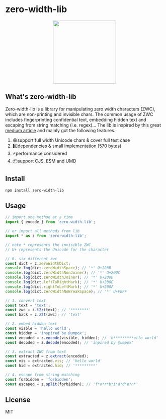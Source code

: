 # zero-width-lib

<p align="center">
  <img width="200" height="200" src="https://user-images.githubusercontent.com/6414178/44472944-dd525880-a661-11e8-9c56-3e73395109c3.png">
</p>

## What's zero-width-lib
Zero-width-lib is a library for manipulating zero width characters (ZWC), which are non-printing and invisible chars.
The common usage of ZWC includes fingerprinting confidential text, embedding hidden text and escaping from string matching (i.e. regex)...
The lib is inspired by this great [medium article](https://medium.com/@umpox/be-careful-what-you-copy-invisibly-inserting-usernames-into-text-with-zero-width-characters-18b4e6f17b66) and mainly got the following features.

1. 😆support full width Unicode chars & cover full test case
2. 0️⃣dependencies & small implementation (570 bytes)
3. ⚡️performance considered
4. 📦support CJS, ESM and UMD


## Install
```
npm install zero-width-lib
```

## Usage
```javascript
// import one method at a time
import { encode } from 'zero-width-lib';
```
```javascript
// or import all methods from lib
import * as z from 'zero-width-lib';
```
```javascript
// note * represents the invisible ZWC
// U+ represents the Unicode for the character

// 0. six different zwc
const dict = z.zeroWidthDict;
console.log(dict.zeroWidthSpace); // '*' U+200B
console.log(dict.zeroWidthNonJoiner); // '*' U+200C
console.log(dict.zeroWidthJoiner); // '*' U+200D
console.log(dict.leftToRightMark); // '*' U+200E
console.log(dict.rightToLeftMark); // '*' U+200F
console.log(dict.zeroWidthNoBreakSpace); // '*' U+FEFF

// 1. convert text
const text = 'text';
const zwc = z.t2z(text); // '********'
const back = z.z2t(zwc); // 'text'

// 2. embed hidden text
const visble = 'hello world';
const hidden = 'inspired by @umpox';
const encoded = z.encode(visible, hidden); // 'h*********ello world'
const decoded = z.decode(encoded); // 'inpired by @umpox'

// 3. extract ZWC from text
const extracted = z.extract(encoded);
const vis = extracted.vis; // 'hello world'
const hid = extracted.hid; // '*********'

// 4. escape from string matching
const forbidden = 'forbidden';
const escaped = z.split(forbidden); // 'f*o*r*b*i*d*d*e*n*' 
```

## License
MIT
